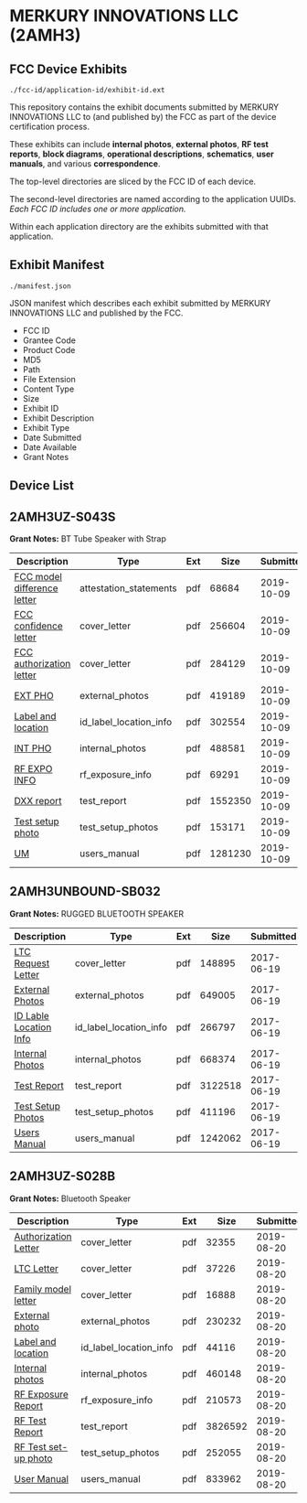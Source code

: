 # MERKURY INNOVATIONS LLC (2AMH3)
## FCC Device Exhibits

```
./fcc-id/application-id/exhibit-id.ext
```

This repository contains the exhibit documents submitted by MERKURY INNOVATIONS LLC to (and published by) the FCC as part of the device certification process.

These exhibits can include **internal photos**, **external photos**, **RF test reports**, **block diagrams**, **operational descriptions**, **schematics**, **user manuals**, and various **correspondence**.

The top-level directories are sliced by the FCC ID of each device.

The second-level directories are named according to the application UUIDs. *Each FCC ID includes one or more application.*

Within each application directory are the exhibits submitted with that application. 

## Exhibit Manifest

```
./manifest.json
```

JSON manifest which describes each exhibit submitted by MERKURY INNOVATIONS LLC and published by the FCC.

- FCC ID
- Grantee Code
- Product Code
- MD5
- Path
- File Extension
- Content Type
- Size
- Exhibit ID
- Exhibit Description
- Exhibit Type
- Date Submitted
- Date Available
- Grant Notes

## Device List
## 2AMH3UZ-S043S
**Grant Notes:** BT Tube Speaker with Strap

| Description | Type | Ext | Size | Submitted | Available |
| ----------- | ---- | --- | ---- | --------- | --------- |
| [FCC model difference letter](2AMH3UZ-S043S/c10ce44e26ca7a14da809b7885414e4d/4472705.pdf) | attestation_statements | pdf | 68684 | 2019-10-09 | 2019-10-09 |
| [FCC confidence letter](2AMH3UZ-S043S/c10ce44e26ca7a14da809b7885414e4d/4472703.pdf) | cover_letter | pdf | 256604 | 2019-10-09 | 2019-10-09 |
| [FCC authorization letter](2AMH3UZ-S043S/c10ce44e26ca7a14da809b7885414e4d/4472704.pdf) | cover_letter | pdf | 284129 | 2019-10-09 | 2019-10-09 |
| [EXT PHO](2AMH3UZ-S043S/c10ce44e26ca7a14da809b7885414e4d/4472706.pdf) | external_photos | pdf | 419189 | 2019-10-09 | 2019-10-09 |
| [Label and location](2AMH3UZ-S043S/c10ce44e26ca7a14da809b7885414e4d/4472708.pdf) | id_label_location_info | pdf | 302554 | 2019-10-09 | 2019-10-09 |
| [INT PHO](2AMH3UZ-S043S/c10ce44e26ca7a14da809b7885414e4d/4472707.pdf) | internal_photos | pdf | 488581 | 2019-10-09 | 2019-10-09 |
| [RF EXPO INFO](2AMH3UZ-S043S/c10ce44e26ca7a14da809b7885414e4d/4472713.pdf) | rf_exposure_info | pdf | 69291 | 2019-10-09 | 2019-10-09 |
| [DXX report](2AMH3UZ-S043S/c10ce44e26ca7a14da809b7885414e4d/4472712.pdf) | test_report | pdf | 1552350 | 2019-10-09 | 2019-10-09 |
| [Test setup photo](2AMH3UZ-S043S/c10ce44e26ca7a14da809b7885414e4d/4472711.pdf) | test_setup_photos | pdf | 153171 | 2019-10-09 | 2019-10-09 |
| [UM](2AMH3UZ-S043S/c10ce44e26ca7a14da809b7885414e4d/4472714.pdf) | users_manual | pdf | 1281230 | 2019-10-09 | 2019-10-09 |
## 2AMH3UNBOUND-SB032
**Grant Notes:** RUGGED BLUETOOTH SPEAKER

| Description | Type | Ext | Size | Submitted | Available |
| ----------- | ---- | --- | ---- | --------- | --------- |
| [LTC Request Letter](2AMH3UNBOUND-SB032/391b573d88691fcb573e52e6a357ac60/3430405.pdf) | cover_letter | pdf | 148895 | 2017-06-19 | 2017-06-19 |
| [External Photos](2AMH3UNBOUND-SB032/391b573d88691fcb573e52e6a357ac60/3430406.pdf) | external_photos | pdf | 649005 | 2017-06-19 | 2017-06-19 |
| [ID Lable Location Info](2AMH3UNBOUND-SB032/391b573d88691fcb573e52e6a357ac60/3430407.pdf) | id_label_location_info | pdf | 266797 | 2017-06-19 | 2017-06-19 |
| [Internal Photos](2AMH3UNBOUND-SB032/391b573d88691fcb573e52e6a357ac60/3430409.pdf) | internal_photos | pdf | 668374 | 2017-06-19 | 2017-06-19 |
| [Test Report](2AMH3UNBOUND-SB032/391b573d88691fcb573e52e6a357ac60/3430408.pdf) | test_report | pdf | 3122518 | 2017-06-19 | 2017-06-19 |
| [Test Setup Photos](2AMH3UNBOUND-SB032/391b573d88691fcb573e52e6a357ac60/3430410.pdf) | test_setup_photos | pdf | 411196 | 2017-06-19 | 2017-06-19 |
| [Users Manual](2AMH3UNBOUND-SB032/391b573d88691fcb573e52e6a357ac60/3430411.pdf) | users_manual | pdf | 1242062 | 2017-06-19 | 2017-06-19 |
## 2AMH3UZ-S028B
**Grant Notes:** Bluetooth Speaker

| Description | Type | Ext | Size | Submitted | Available |
| ----------- | ---- | --- | ---- | --------- | --------- |
| [Authorization Letter](2AMH3UZ-S028B/295080441d45e130372c5032fd5e6b17/4405243.pdf) | cover_letter | pdf | 32355 | 2019-08-20 | 2019-08-20 |
| [LTC Letter](2AMH3UZ-S028B/295080441d45e130372c5032fd5e6b17/4405244.pdf) | cover_letter | pdf | 37226 | 2019-08-20 | 2019-08-20 |
| [Family model letter](2AMH3UZ-S028B/295080441d45e130372c5032fd5e6b17/4405245.pdf) | cover_letter | pdf | 16888 | 2019-08-20 | 2019-08-20 |
| [External photo](2AMH3UZ-S028B/295080441d45e130372c5032fd5e6b17/4405246.pdf) | external_photos | pdf | 230232 | 2019-08-20 | 2019-08-20 |
| [Label and location](2AMH3UZ-S028B/295080441d45e130372c5032fd5e6b17/4405247.pdf) | id_label_location_info | pdf | 44116 | 2019-08-20 | 2019-08-20 |
| [Internal photos](2AMH3UZ-S028B/295080441d45e130372c5032fd5e6b17/4405248.pdf) | internal_photos | pdf | 460148 | 2019-08-20 | 2019-08-20 |
| [RF Exposure Report](2AMH3UZ-S028B/295080441d45e130372c5032fd5e6b17/4405250.pdf) | rf_exposure_info | pdf | 210573 | 2019-08-20 | 2019-08-20 |
| [RF Test Report](2AMH3UZ-S028B/295080441d45e130372c5032fd5e6b17/4405252.pdf) | test_report | pdf | 3826592 | 2019-08-20 | 2019-08-20 |
| [RF Test set-up photo](2AMH3UZ-S028B/295080441d45e130372c5032fd5e6b17/4405253.pdf) | test_setup_photos | pdf | 252055 | 2019-08-20 | 2019-08-20 |
| [User Manual](2AMH3UZ-S028B/295080441d45e130372c5032fd5e6b17/4405254.pdf) | users_manual | pdf | 833962 | 2019-08-20 | 2019-08-20 |
